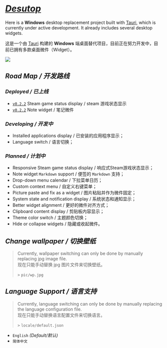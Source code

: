 # ***[Desutop](https://github.com/will5933/desutop)***

Here is a **Windows** desktop replacement project built with [Tauri](https://github.com/tauri-apps/tauri), which is currently under active development. It already includes several desktop widgets.

这是一个由 [Tauri](https://github.com/tauri-apps/tauri) 构建的 **Windows** 端桌面替代项目，目前正在努力开发中，目前已拥有多款桌面微件（Widget）。

![](pic-a.png)

## *Road Map / 开发路线*

### *Deployed / 已上线*

- [`v0.2.2`](https://github.com/will5933/desutop/releases/tag/v0.2.2) Steam game status display / steam 游戏状态显示 
- [`v0.2.2`](https://github.com/will5933/desutop/releases/tag/v0.2.2) Note widget / 笔记微件

### *Developing / 开发中*

- Installed applications display / 已安装的应用程序显示；
- Language switch / 语言切换；

### *Planned / 计划中*

- Responsive Steam game status display / 响应式Steam游戏状态显示；
- Note widget `Markdown` support / 便签的 `Markdown` 支持；
- Drop-down menu calendar / 下拉菜单日历；
- Custom context menu / 自定义右键菜单；
- Picture paste and fix as a widget / 图片粘贴并作为微件固定；
- System state and notification display / 系统状态和通知显示；
- Better widget alignment / 更好的微件对齐方式；
- Clipboard content display / 剪贴板内容显示；
- Theme color switch / 主题颜色切换；
- Hide or collapse widgets / 隐藏或收起微件。

## *Change wallpaper / 切换壁纸*

> Currently, wallpaper switching can only be done by manually replacing jpg image file.  
> 现在只能手动替换 jpg 图片文件来切换壁纸。
>
> `>` `pic/wp.jpg`

## *Language Support / 语言支持*

> Currently, language switching can only be done by manually replacing the language configuration file.  
> 现在只能手动替换语言配置文件来切换语言。
>
> `>` `locale/default.json`

- `English` *(Default/默认)*
- `简体中文`
